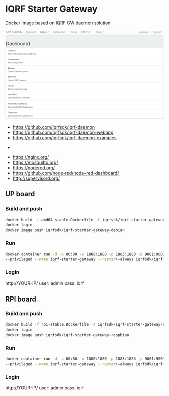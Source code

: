 # IQRF Starter Gateway

Docker image based on IQRF GW daemon solution

![IQRF Starter Gateway](docs/iqrf-starter-gateway.png)

- https://github.com/iqrfsdk/iqrf-daemon
- https://github.com/iqrfsdk/iqrf-daemon-webapp
- https://github.com/iqrfsdk/iqrf-daemon-examples
+
- https://nginx.org/
- https://mosquitto.org/
- https://nodered.org/
- https://github.com/node-red/node-red-dashboard/
- http://supervisord.org/

## UP board

### Build and push

```Bash
docker build -f amd64-stable.Dockerfile -t iqrfsdk/iqrf-starter-gateway-debian .
docker login
docker image push iqrfsdk/iqrf-starter-gateway-debian
```

### Run

```Bash
docker container run -d -p 80:80 -p 1880:1880 -p 1883:1883 -p 9001:9001 --device /dev/spidev2.0:/dev/spidev2.0 \ 
--privileged --name iqrf-starter-gateway --restart=always iqrfsdk/iqrf-starter-gateway-debian
```

### Login

http://YOUR-IP/
user: admin
pass: iqrf

## RPI board

### Build and push

```Bash
docker build -f rpi-stable.Dockerfile -t iqrfsdk/iqrf-starter-gateway-raspbian .
docker login
docker image push iqrfsdk/iqrf-starter-gateway-raspbian
```

### Run

```Bash
docker container run -d -p 80:80 -p 1880:1880 -p 1883:1883 -p 9001:9001 --device /dev/spidev0.0:/dev/spidev0.0 \
--privileged --name iqrf-starter-gateway --restart=always iqrfsdk/iqrf-starter-gateway-raspbian
```

### Login

http://YOUR-IP/
user: admin
pass: iqrf
